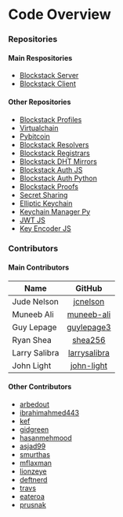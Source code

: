 # Code Overview

### Repositories

#### Main Respositories

- [Blockstack Server](https://github.com/blockstack/blockstack-server)
- [Blockstack Client](https://github.com/blockstack/blockstack-client)

#### Other Repositories

- [Blockstack Profiles](https://github.com/blockstack/blockstack-profiles)
- [Virtualchain](https://github.com/blockstack/virtualchain)
- [Pybitcoin](https://github.com/blockstack/pybitcoin)
- [Blockstack Resolvers](https://github.com/blockstack/blockstack-resolver)
- [Blockstack Registrars](https://github.com/blockstack/blockstack-registrar)
- [Blockstack DHT Mirrors](https://github.com/blockstack/dht-mirror)
- [Blockstack Auth JS](https://github.com/blockstack/blockstack-auth-js)
- [Blockstack Auth Python](https://github.com/blockstack/blockstack-auth-python)
- [Blockstack Proofs](https://github.com/blockstack/blockstack-proofs)
- [Secret Sharing](https://github.com/blockstack/secret-sharing)
- [Elliptic Keychain](https://github.com/blockstack/elliptic-keychain)
- [Keychain Manager Py](https://github.com/blockstack/keychain-manager-py)
- [JWT JS](https://github.com/blockstack/jwt-js)
- [Key Encoder JS](https://github.com/blockstack/key-encoder-js)

### Contributors

#### Main Contributors

| Name          | GitHub                                           |
| ------------- |:-------------:                                   |
| Jude Nelson   | [jcnelson](https://github.com/jcnelson)          |
| Muneeb Ali    | [muneeb-ali](https://github.com/muneeb-ali)      |
| Guy Lepage    | [guylepage3](https://github.com/guylepage3)      |
| Ryan Shea     | [shea256](https://github.com/shea256)            |
| Larry Salibra | [larrysalibra](https://github.com/larry-salibra) |
| John Light    | [john-light](https://github.com/john-light)      |

#### Other Contributors

- [arbedout](https://github.com/arbedout)
- [ibrahimahmed443](https://github.com/ibrahimahmed443)
- [kef](https://github.com/kef)
- [gidgreen](https://github.com/gidgreen)
- [hasanmehmood](https://github.com/hasanmehmood)
- [asjad99](https://github.com/adjad99)
- [smurthas](https://github.com/smurthas)
- [mflaxman](https://github.com/mflaxman)
- [lionzeye](https://github.com/lionzeye)
- [deftnerd](https://github.com/deftnerd)
- [travs](https://github.com/travs)
- [eateroa](https://github.com/eateroa)
- [prusnak](https://github.com/prusnak)
